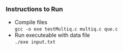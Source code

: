 ### Instructions to Run
- Compile files <br>
`gcc -o exe testMultiq.c multiq.c que.c`
- Run executeable with data file <br>
`./exe input.txt`
